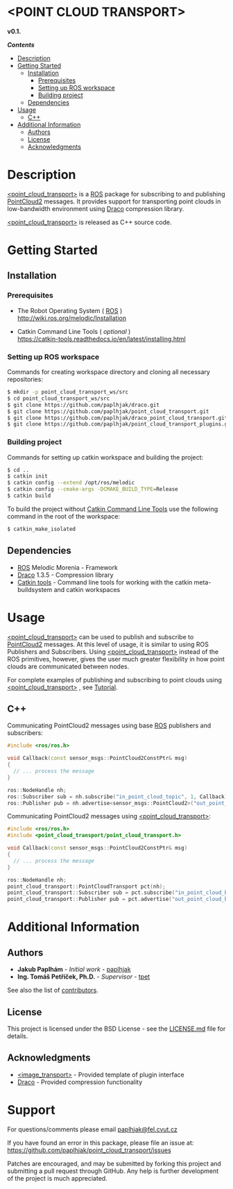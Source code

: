 # \<POINT CLOUD TRANSPORT>
 **v0.1.**

_**Contents**_

  * [Description](#description)
  * [Getting Started](#getting-started)
    * [Installation](#installation)
      * [Prerequisites](#prerequisites)
      * [Setting up ROS workspace](#setting-up-ros-workspace)
      * [Building project](#building-project)
    * [Dependencies](#dependencies)
  * [Usage](#usage)
    * [C++](#c)
  * [Additional Information](#additional-information)
    * [Authors](#authors)
    * [License](#license)
    * [Acknowledgments](#acknowledgments)
  
    


Description
===========

[<point_cloud_transport>](https://github.com/paplhjak/point_cloud_transport) is a [ROS](https://www.ros.org/) package for subscribing to and publishing [PointCloud2](http://docs.ros.org/melodic/api/sensor_msgs/html/msg/PointCloud2.html) messages. It provides support for transporting point clouds in low-bandwidth environment using [Draco](https://github.com/google/draco) compression library.

[<point_cloud_transport>](https://github.com/paplhjak/point_cloud_transport) is released as C++ source code.

Getting Started
===========

## Installation

### Prerequisites
- The Robot Operating System ( [ROS](https://www.ros.org/) ) \
http://wiki.ros.org/melodic/Installation

- Catkin Command Line Tools ( *optional* ) \
https://catkin-tools.readthedocs.io/en/latest/installing.html



### Setting up ROS workspace
Commands for creating workspace directory and cloning all necessary repositories:
~~~~~ bash
$ mkdir -p point_cloud_transport_ws/src
$ cd point_cloud_transport_ws/src
$ git clone https://github.com/paplhjak/draco.git
$ git clone https://github.com/paplhjak/point_cloud_transport.git
$ git clone https://github.com/paplhjak/draco_point_cloud_transport.git
$ git clone https://github.com/paplhjak/point_cloud_transport_plugins.git
~~~~~
### Building project
Commands for setting up catkin workspace and building the project:
~~~~~ bash
$ cd ..
$ catkin init
$ catkin config --extend /opt/ros/melodic
$ catkin config --cmake-args -DCMAKE_BUILD_TYPE=Release
$ catkin build
~~~~~
To build the project without [Catkin Command Line Tools](https://catkin-tools.readthedocs.io/en/latest/installing.html) use the following command in the root of the workspace:
~~~~~ bash
$ catkin_make_isolated
~~~~~

## Dependencies

* [ROS](https://www.ros.org/) Melodic Morenia - Framework
* [Draco](https://github.com/google/draco) 1.3.5 - Compression library
* [Catkin tools](https://catkin-tools.readthedocs.io/en/latest/installing.html) - Command line tools for working with the catkin meta-buildsystem and catkin workspaces

Usage
======
[<point_cloud_transport>](https://github.com/paplhjak/point_cloud_transport) can be used to publish and subscribe to [PointCloud2](http://docs.ros.org/melodic/api/sensor_msgs/html/msg/PointCloud2.html) messages. At this level of usage, it is similar to using ROS Publishers and Subscribers. Using [<point_cloud_transport>](https://github.com/paplhjak/point_cloud_transport) instead of the ROS primitives, however, gives the user much greater flexibility in how point clouds are communicated between nodes.

For complete examples of publishing and subscribing to point clouds using [<point_cloud_transport>](https://github.com/paplhjak/point_cloud_transport) , see [Tutorial](https://github.com/paplhjak/point_cloud_transport_tutorial). 

## C++
Communicating PointCloud2 messages using base [ROS](https://www.ros.org/)
publishers and subscribers:
```cpp
#include <ros/ros.h>

void Callback(const sensor_msgs::PointCloud2ConstPtr& msg)
{
  // ... process the message
}

ros::NodeHandle nh;
ros::Subscriber sub = nh.subscribe("in_point_cloud_topic", 1, Callback);
ros::Publisher pub = nh.advertise<sensor_msgs::PointCloud2>("out_point_cloud_topic", 1);
```

Communicating PointCloud2 messages using [<point_cloud_transport>](https://github.com/paplhjak/point_cloud_transport):
```cpp
#include <ros/ros.h>
#include <point_cloud_transport/point_cloud_transport.h>

void Callback(const sensor_msgs::PointCloud2ConstPtr& msg)
{
  // ... process the message
}

ros::NodeHandle nh;
point_cloud_transport::PointCloudTransport pct(nh);
point_cloud_transport::Subscriber sub = pct.subscribe("in_point_cloud_base_topic", 1, Callback);
point_cloud_transport::Publisher pub = pct.advertise("out_point_cloud_base_topic", 1);
```


Additional Information
======

## Authors

* **Jakub Paplhám** - *Initial work* - [paplhjak](https://github.com/paplhjak)
* **Ing. Tomáš Petříček, Ph.D.** - *Supervisor* - [tpet](https://github.com/tpet)

See also the list of [contributors](https://github.com/users/paplhjak/projects/1/contributors).

## License

This project is licensed under the BSD License - see the [LICENSE.md](https://github.com/paplhjak/point_cloud_transport/blob/master/LICENSE) file for details.

## Acknowledgments

* [<image_transport>](http://wiki.ros.org/image_transport) - Provided template of plugin interface
* [Draco](https://github.com/google/draco) - Provided compression functionality

Support
=======

For questions/comments please email <paplhjak@fel.cvut.cz>

If you have found an error in this package, please file an issue at: \
<https://github.com/paplhjak/point_cloud_transport/issues>

Patches are encouraged, and may be submitted by forking this project and
submitting a pull request through GitHub. Any help is further development of the project is much appreciated.

